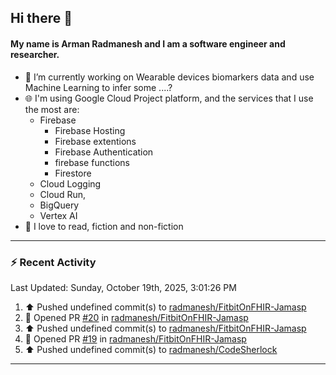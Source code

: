 ## Hi there 👋

#### My name is Arman Radmanesh and I am a software engineer and researcher.

- 🔭 I’m currently working on Wearable devices biomarkers data and use Machine Learning to infer some ....?
- 🌐 I'm using Google Cloud Project platform, and the services that I use the most are:
  - Firebase
     - Firebase Hosting
     - Firebase extentions 
     - Firebase Authentication
     - firebase functions
     - Firestore
  - Cloud Logging
  - Cloud Run,
  - BigQuery
  - Vertex AI
- 📖 I love to read, fiction and non-fiction

---

### :zap: Recent Activity

<!--START_SECTION:activity-->
<!--END_SECTION:activity-->

<!--RECENT_ACTIVITY:last_update-->
Last Updated: Sunday, October 19th, 2025, 3:01:26 PM
<!--RECENT_ACTIVITY:last_update_end-->

<!--RECENT_ACTIVITY:start-->
1. ⬆️ Pushed undefined commit(s) to [radmanesh/FitbitOnFHIR-Jamasp](https://github.com/radmanesh/FitbitOnFHIR-Jamasp)
2. 💪 Opened PR [#20](undefined) in [radmanesh/FitbitOnFHIR-Jamasp](https://github.com/radmanesh/FitbitOnFHIR-Jamasp)
3. ⬆️ Pushed undefined commit(s) to [radmanesh/FitbitOnFHIR-Jamasp](https://github.com/radmanesh/FitbitOnFHIR-Jamasp)
4. 💪 Opened PR [#19](undefined) in [radmanesh/FitbitOnFHIR-Jamasp](https://github.com/radmanesh/FitbitOnFHIR-Jamasp)
5. ⬆️ Pushed undefined commit(s) to [radmanesh/CodeSherlock](https://github.com/radmanesh/CodeSherlock)
<!--RECENT_ACTIVITY:end-->

---

<!--
**radmanesh/radmanesh** is a ✨ _special_ ✨ repository because its `README.md` (this file) appears on your GitHub profile.

Here are some ideas to get you started:

- 🔭 I’m currently working on ...
- 🌱 I’m currently learning ...
- 👯 I’m looking to collaborate on ...
- 🤔 I’m looking for help with ...
- 💬 Ask me about ...
- 📫 How to reach me: ...
- 😄 Pronouns: ...
- ⚡ Fun fact: ...
-->
